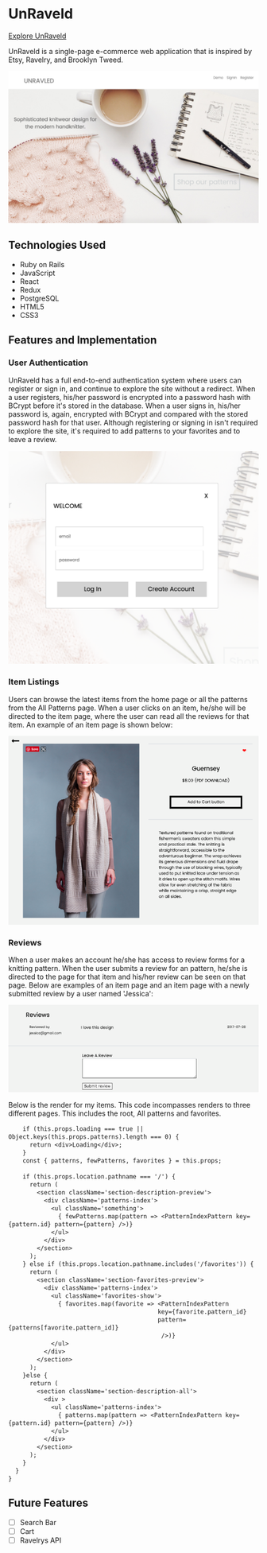 # UnRaveld

[Explore UnRaveld](http://unraveld.herokuapp.com/#/)

UnRaveld is a single-page e-commerce web application that is inspired by Etsy, Ravelry, and Brooklyn Tweed.

![UnRaveld](https://github.com/maryhowell/Unraveled/blob/master/app/assets/images/front-unraveld.png)

## Technologies Used

* Ruby on Rails
* JavaScript
* React
* Redux
* PostgreSQL
* HTML5
* CSS3

## Features and Implementation

### User Authentication

UnRaveld has a full end-to-end authentication system where users can register or sign in, and continue to explore the site without a redirect. When a user registers, his/her password is encrypted into a password hash with BCrypt before it's stored in the database. When a user signs in, his/her password is, again, encrypted with BCrypt and compared with the stored password hash for that user. Although registering or signing in isn't required to explore the site, it's required to add patterns to your favorites and to leave a review.

![Modal](https://github.com/maryhowell/Unraveled/blob/master/app/assets/images/login.png)

### Item Listings

Users can browse the latest items from the home page or all the patterns from the All Patterns page. When a user clicks on an item, he/she will be directed to the item page, where the user can read all the reviews for that item. An example of an item page is shown below:

![Item](https://github.com/maryhowell/Unraveled/blob/master/app/assets/images/item.png)

### Reviews

When a user makes an account he/she has access to review forms for a knitting pattern. When the user submits a review for an pattern, he/she is directed to the page for that item and his/her review can be seen on that page. Below are examples of an item page and an item page with a newly submitted review by a user named 'Jessica':

![Review](https://github.com/maryhowell/Unraveled/blob/master/app/assets/images/review.png)


Below is the render for my items.  This code incompasses renders to three different pages.  This includes the root, All patterns and favorites.  


```  render() {
    if (this.props.loading === true || Object.keys(this.props.patterns).length === 0) {
      return <div>Loading</div>;
    }
    const { patterns, fewPatterns, favorites } = this.props;

    if (this.props.location.pathname === '/') {
      return (
        <section className='section-description-preview'>
          <div className='patterns-index'>
            <ul className='something'>
              { fewPatterns.map(pattern => <PatternIndexPattern key={pattern.id} pattern={pattern} />)}
            </ul>
          </div>
        </section>
      );
    } else if (this.props.location.pathname.includes('/favorites')) {
      return (
        <section className='section-favorites-preview'>
          <div className='patterns-index'>
            <ul className='favorites-show'>
              { favorites.map(favorite => <PatternIndexPattern
                                          key={favorite.pattern_id}
                                          pattern={patterns[favorite.pattern_id]}
                                           />)}
            </ul>
          </div>
        </section>
      );
    }else {
      return (
        <section className='section-description-all'>
          <div >
            <ul className='patterns-index'>
              { patterns.map(pattern => <PatternIndexPattern key={pattern.id} pattern={pattern} />)}
            </ul>
          </div>
        </section>
      );
    }
  }
}
```

## Future Features

- [ ] Search Bar
- [ ] Cart
- [ ] Ravelrys API
